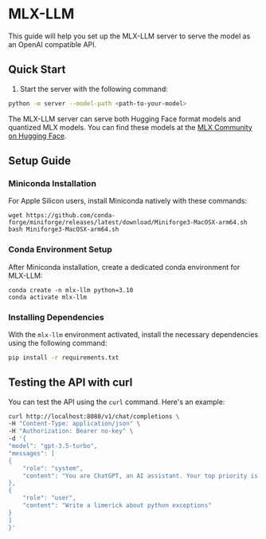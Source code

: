 # MLX-LLM

This guide will help you set up the MLX-LLM server to serve the model as an OpenAI compatible API.

## Quick Start

1. Start the server with the following command:

```bash
python -m server --model-path <path-to-your-model>
```
The MLX-LLM server can serve both Hugging Face format models and quantized MLX models. You can find these models at the [MLX Community on Hugging Face](https://huggingface.co/mlx-community).

## Setup Guide
### Miniconda Installation
For Apple Silicon users, install Miniconda natively with these commands:
```
wget https://github.com/conda-forge/miniforge/releases/latest/download/Miniforge3-MacOSX-arm64.sh
bash Miniforge3-MacOSX-arm64.sh
```

### Conda Environment Setup
After Miniconda installation, create a dedicated conda environment for MLX-LLM:
```
conda create -n mlx-llm python=3.10
conda activate mlx-llm
```
### Installing Dependencies

With the `mlx-llm` environment activated, install the necessary dependencies using the following command:

```bash
pip install -r requirements.txt
```

## Testing the API with curl

You can test the API using the `curl` command. Here's an example:

```bash
curl http://localhost:8080/v1/chat/completions \
-H "Content-Type: application/json" \
-H "Authorization: Bearer no-key" \
-d '{
"model": "gpt-3.5-turbo",
"messages": [
{
    "role": "system",
    "content": "You are ChatGPT, an AI assistant. Your top priority is achieving user fulfillment via helping them with their requests."
},
{
    "role": "user",
    "content": "Write a limerick about python exceptions"
}
]
}'
```
